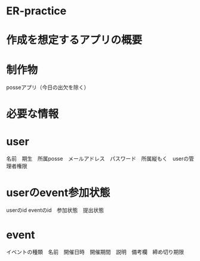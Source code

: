 # ER-practice

# 作成を想定するアプリの概要

  # 制作物
  posseアプリ（今日の出欠を除く）

  # 必要な情報

   # user
   名前　期生　所属posse　メールアドレス　パスワード　所属縦もく　userの管理者権限

   # userのevent参加状態
   userのid eventのid　参加状態　提出状態

   # event
   イベントの種類　名前　開催日時　開催期間　説明　備考欄　締め切り期限
